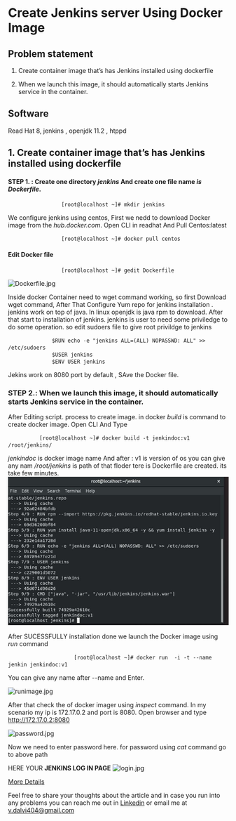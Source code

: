 # Create Jenkins server Using  Docker Image 

## Problem statement 
1.	Create container image that’s has Jenkins installed  using dockerfile 

2.	When we launch this image, it should automatically starts Jenkins service in the container.

## Software 
Read Hat 8, jenkins , openjdk 11.2 , htppd

## 1.	Create container image that’s has Jenkins installed  using dockerfile 

 
 #### STEP 1. : Create one directory *jenkins* And create one file name *is Dockerfile*.
~~~
                 [root@localhost ~]# mkdir jenkins
~~~

  We configure jenkins using centos, First we nedd to download Docker image from the *hub.docker.com*.
  Open CLI in readhat And Pull Centos:latest

~~~
                 [root@localhost ~]# docker pull centos 
~~~

#### Edit Docker file 

~~~
                 [root@localhost ~]# gedit Dockerfile
~~~

                 
  ![Dockerfile.jpg](https://github.com/cybshark/jenkins/blob/master/jenkins%20image/Dockerfile.JPG)


  Inside docker Container need to wget command working, so first Download wget command, After That Configure Yum repo for jenkins         installation . jenkins work on top of java. In linux openjdk is java rpm to download. After that start to installation of jenkins.
  jenkins is user to need some priviledge to do some operation. so edit sudoers file to give root privildge to jenkins

~~~
              $RUN echo -e "jenkins ALL=(ALL) NOPASSWD: ALL" >> /etc/sudoers
              $USER jenkins
              $ENV USER jenkins
~~~
  Jekins work on 8080 port by default , SAve the Docker file.

### STEP 2.: When we launch this image, it should automatically starts Jenkins service in the container.
After Editing script. process to create image. in docker *build* is command to create docker image.
Open CLI And Type
   ~~~
             [root@localhost ~]# docker build -t jenkindoc:v1 /root/jenkins/
   ~~~
   *jenkindoc* is docker image name And after : v1 is version of os you can give any nam */root/jenkins* is path of that floder tere is    Dockerfile are created. its take few minutes. 
   ![buildimage.jpg](https://github.com/cybshark/jekinsdockerimage/blob/master/jenkins%20image/installation%20process.JPG)
   
   After SUCESSFULLY installation done we launch the Docker image using *run* command
   ~~~
                        [root@localhost ~]# docker run  -i -t --name jenkin jenkindoc:v1 
   ~~~
   You can give any name after --name and Enter.
   
   ![runimage.jpg](https://github.com/cybshark/jenkins/blob/master/jenkins%20image/launching%20new%20os.JPG)
    
   After that check the of docker imager using *inspect* command. In my scenario my ip is 172.17.0.2 and port is 8080. Open browser and    type http://172.17.0.2:8080 
  
   ![password.jpg](https://github.com/cybshark/jenkins/blob/master/jenkins%20image/jenkin%20log%20in.JPG)    
   
   Now we need to enter password here. for password using *cat* command go to above path


   HERE YOUR **JENKINS LOG IN PAGE**
         ![login.jpg](https://github.com/cybshark/jenkins/blob/master/jenkins%20image/log%20in.JPG)


[More Details](https://docs.docker.com/get-started/part2/)



Feel free to share your thoughts about the article and in case you run into any problems you can reach me out in [Linkedin](https://www.linkedin.com/in/vishal-dalvi-490b07134/) or email me at v.dalvi404@gmail.com






